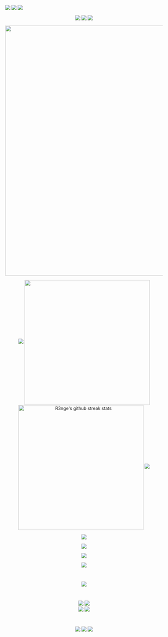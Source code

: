 
<p align="left">
  <a href="#" alt="Outlook">
  <img src="https://img.shields.io/badge/WhatsApp-25D366?style=for-the-badge&logo=whatsapp&logoColor=white&link=digo.rodrigomalaquias@hotmail.com" /></a>
  
  <a href="#" alt="WhtsApp">
  <img src="https://img.shields.io/badge/-Facebook-3b5998?style=flat-square&labelColor=3b5998&logo=facebook&logoColor=white&link=https://wa.link/376fo1/"/></a>

  <a href="#" alt="LinkedIn">
  <img src="https://img.shields.io/badge/LinkedIn-0077B5?style=for-the-badge&logo=linkedin&logoColor=whitee&link=https://www.linkedin.com/in/rodrigo-gomes-0a944a217//"/></a>
</p>  

<p align="center">
<img src="https://capsule-render.vercel.app/api?type=rect&color=timeGradient&height=2"> 
<img src="https://capsule-render.vercel.app/api?type=rect&color=timeGradient&height=2"> 
<img src="https://capsule-render.vercel.app/api?type=rect&color=timeGradient&height=2"> 
</p>

<p align="center">
<img align="center" width="800" src="https://github-profile-summary-cards.vercel.app/api/cards/profile-details?username=RodrigoGomes&theme=github_dark&show_icons=true&bg_color=0111111"> </p>
<p align="center">
<img src="https://capsule-render.vercel.app/api?type=rect&color=timeGradient&height=2"> 
<img align="center" width="400" src="https://github-readme-stats.vercel.app/api?username=R3nge&show_icons=true&theme=github_dark&&hide_border=true">
<img align="center" width="400" src="https://github-readme-streak-stats.herokuapp.com/?user=R3nge&theme=github_dark&hide_border=true&date_format=M%20j%5B%2C%20Y%5D" alt="R3nge's github streak stats">
<img src="https://capsule-render.vercel.app/api?type=rect&color=timeGradient&height=2"> </p>
<p align="center">
<img align="center" src="https://github-profile-trophy.vercel.app/?username=R3nge&theme=onegithub_dark&no-frame=False&row=1&&margin-w=20&no-bg=true"> 
</p>

<p align="center">
<img src="https://capsule-render.vercel.app/api?type=rect&color=timeGradient&height=2"> </p>

<p align="center">
<img src="https://github-readme-stats.vercel.app/api/top-langs/?username=R3nge&layout=normal&langs_count=7&theme=github_dark"></p>

<p align="center">
<img src="https://capsule-render.vercel.app/api?type=rect&color=timeGradient&height=2"> </p>

<br> <p align="center"> 
<img src="https://komarev.com/ghpvc/?username=R3nge&style=for-the-badge&color=1d62d0&label=Visitas+ao+perfil">
</p>

<br> <p align="center"> 
[<img src="https://img.shields.io/badge/GitHub-%23171515?logo=github&logoColor=white">](https://github.com/GianHBL) 
[<img src="https://img.shields.io/badge/Discord-%237289d9?logo=discord&logoColor=white">]() <br>
[<img src="https://img.shields.io/badge/Gmail-%23c71610?logo=gmail&logoColor=white">](mailto:gianhbl@gmail.com) 
[<img src="https://img.shields.io/badge/Instagram-%23bc2a8d?logo=instagram&logoColor=white">](https://www.instagram.com/GianHBL/) <br>
</p> <br>

<p align="center">
<img src="https://capsule-render.vercel.app/api?type=rect&color=timeGradient&height=2"> 
<img src="https://capsule-render.vercel.app/api?type=rect&color=timeGradient&height=2"> 
<img src="https://capsule-render.vercel.app/api?type=rect&color=timeGradient&height=2"> 
</p>
